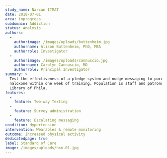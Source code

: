 ```yaml
---
study_name: Narcan ITMAT
date: 2018-07-01
area: inprogress
subdomain: Addiction
status: Analysis
authors:
  - 
    authorimage: /images/uploads/buttenheim.jpg
    authorname: Alison Buttenheim, PhD, MBA
    authorrole: Investigator
  - 
    authorimage: /images/uploads/cannuscio.jpg
    authorname: Carolyn Cannuscio, MD
    authorrole: Principal Investigator
summary: >
  Test the effectiveness of a pledge system and nudge messaging to purchase
  naloxone within one week of training. Population is staff and patrons of Free
  Library of Phila.
features:
  - 
    feature: Two-way Texting
  - 
    feature: Survey administration
  - 
    feature: Escalating messaging
condition: Hypertension
intervention: Wearables & remote monitoring
outcome: Increased physical activity
dedicatedpage: true
label: Standard of Care 
image: /images/uploads/hsm.01.jpg
---
```

